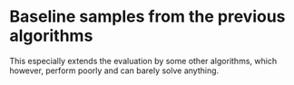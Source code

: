 # Baseline samples from the previous algorithms

This especially extends the evaluation by some other algorithms, which however, perform poorly and can barely solve anything.
